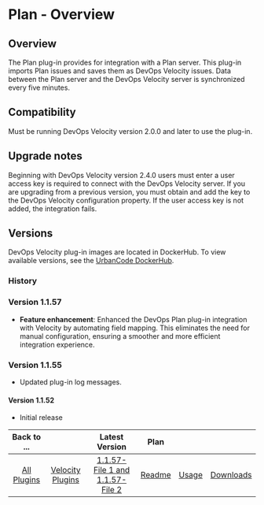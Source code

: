 
# Plan - Overview

## Overview

The Plan plug-in provides for integration with a Plan server. This plug-in imports Plan issues and saves them as DevOps Velocity issues. Data between the Plan server and the DevOps Velocity server is synchronized every five minutes.

## Compatibility

Must be running DevOps Velocity version 2.0.0 and later to use the plug-in.

## Upgrade notes

Beginning with DevOps Velocity version 2.4.0 users must enter a user access key is required to connect with the DevOps Velocity server. If you are upgrading from a previous version, you must obtain and add the key to the DevOps Velocity configuration property. If the user access key is not added, the integration fails.

## Versions

DevOps Velocity plug-in images are located in DockerHub. To view available versions, see the [UrbanCode DockerHub](https://hub.docker.com/r/urbancode/ucv-ext-compass/tags).

### History

### Version 1.1.57

* **Feature enhancement**: Enhanced the DevOps Plan plug-in integration with Velocity by automating field mapping. This eliminates the need for manual configuration, ensuring a smoother and more efficient integration experience.

### Version 1.1.55

* Updated plug-in log messages.

#### Version 1.1.52

* Initial release

|Back to ...||Latest Version|Plan |||
| :---: | :---: | :---: | :---: | :---: | :---: |
|[All Plugins](../../index.md)|[Velocity Plugins](../README.md)|[1.1.57-File 1 ](https://raw.githubusercontent.com/UrbanCode/IBM-UCV-PLUGINS/main/files/ucv-ext-compass/ucv-ext-compass%3A1.1.57.tar.7z.001)[and 1.1.57-File 2](https://raw.githubusercontent.com/UrbanCode/IBM-UCV-PLUGINS/main/files/ucv-ext-compass/ucv-ext-compass%3A1.1.57.tar.7z.002)|[Readme](README.md)|[Usage](usage.md)|[Downloads](downloads.md)|

